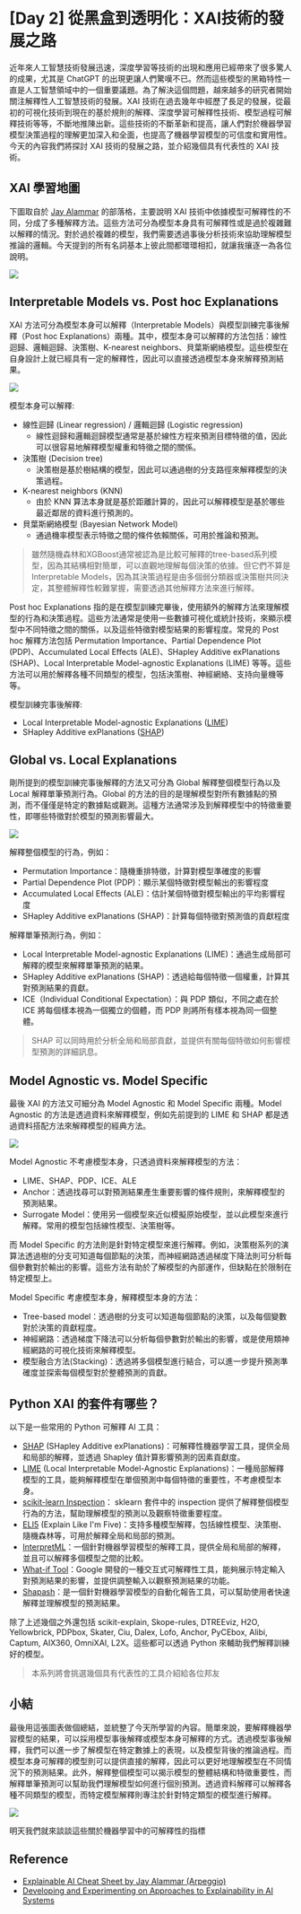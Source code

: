 # [Day 2] 從黑盒到透明化：XAI技術的發展之路
近年來人工智慧技術發展迅速，深度學習等技術的出現和應用已經帶來了很多驚人的成果，尤其是 ChatGPT 的出現更讓人們驚嘆不已。然而這些模型的黑箱特性一直是人工智慧領域中的一個重要議題。為了解決這個問題，越來越多的研究者開始關注解釋性人工智慧技術的發展。XAI 技術在過去幾年中經歷了長足的發展，從最初的可視化技術到現在的基於規則的解釋、深度學習可解釋性技術、模型過程可解釋技術等等，不斷地推陳出新。這些技術的不斷革新和提高，讓人們對於機器學習模型決策過程的理解更加深入和全面，也提高了機器學習模型的可信度和實用性。今天的內容我們將探討 XAI 技術的發展之路，並介紹幾個具有代表性的 XAI 技術。


## XAI 學習地圖
下圖取自於 [Jay Alammar](https://ex.pegg.io) 的部落格，主要說明 XAI 技術中依據模型可解釋性的不同，分成了多種解釋方法。這些方法可分為模型本身具有可解釋性或是過於複雜難以解釋的情況。對於過於複雜的模型，我們需要透過事後分析技術來協助理解模型推論的邏輯。今天提到的所有名詞基本上彼此間都環環相扣，就讓我攘逐一為各位說明。

![](https://ex.pegg.io/Explainable-AI-cheat-sheet-v0.2.1080.png)


## Interpretable Models vs. Post hoc Explanations 
XAI 方法可分為模型本身可以解釋（Interpretable Models）與模型訓練完事後解釋（Post hoc Explanations）兩種。其中，模型本身可以解釋的方法包括：線性迴歸、邏輯迴歸、決策樹、K-nearest neighbors、貝葉斯網絡模型。這些模型在自身設計上就已經具有一定的解釋性，因此可以直接透過模型本身來解釋預測結果。

![](./image/img2-2.png)

模型本身可以解釋:
- 線性迴歸 (Linear regression) / 邏輯迴歸 (Logistic regression)
  - 線性迴歸和邏輯迴歸模型通常是基於線性方程來預測目標特徵的值，因此可以很容易地解釋模型權重和特徵之間的關係。
- 決策樹 (Decision tree) 
  - 決策樹是基於樹結構的模型，因此可以通過樹的分支路徑來解釋模型的決策過程。
- K-nearest neighbors (KNN)
  - 由於 KNN 算法本身就是基於距離計算的，因此可以解釋模型是基於哪些最近鄰居的資料進行預測的。
- 貝葉斯網絡模型 (Bayesian Network Model)
  - 通過機率模型表示特徵之間的條件依賴關係，可用於推論和預測。

> 雖然隨機森林和XGBoost通常被認為是比較可解釋的tree-based系列模型，因為其結構相對簡單，可以直觀地理解每個決策的依據。但它們不算是Interpretable Models，因為其決策過程是由多個弱分類器或決策樹共同決定，其整體解釋性較難掌握，需要透過其他解釋方法來進行解釋。

Post hoc Explanations 指的是在模型訓練完畢後，使用額外的解釋方法來理解模型的行為和決策過程。這些方法通常是使用一些數據可視化或統計技術，來顯示模型中不同特徵之間的關係，以及這些特徵對模型結果的影響程度。常見的 Post hoc 解釋方法包括 Permutation Importance、Partial Dependence Plot (PDP)、Accumulated Local Effects (ALE)、SHapley Additive exPlanations (SHAP)、Local Interpretable Model-agnostic Explanations (LIME) 等等。這些方法可以用於解釋各種不同類型的模型，包括決策樹、神經網絡、支持向量機等等。

模型訓練完事後解釋:
- Local Interpretable Model-agnostic Explanations ([LIME](https://arxiv.org/abs/1602.04938))
- SHapley Additive exPlanations ([SHAP](https://arxiv.org/abs/1705.07874))

## Global vs. Local Explanations
剛所提到的模型訓練完事後解釋的方法又可分為 Global 解釋整個模型行為以及 Local 解釋單筆預測行為。Global 的方法的目的是理解模型對所有數據點的預測，而不僅僅是特定的數據點或觀測。這種方法通常涉及到解釋模型中的特徵重要性，即哪些特徵對於模型的預測影響最大。

![](./image/img2-1.png)

解釋整個模型的行為，例如：
- Permutation Importance：隨機重排特徵，計算對模型準確度的影響
- Partial Dependence Plot (PDP)：顯示某個特徵對模型輸出的影響程度
- Accumulated Local Effects (ALE)：估計某個特徵對模型輸出的平均影響程度
- SHapley Additive exPlanations (SHAP)：計算每個特徵對預測值的貢獻程度

解釋單筆預測行為，例如：
- Local Interpretable Model-agnostic Explanations (LIME)：通過生成局部可解釋的模型來解釋單筆預測的結果。
- SHapley Additive exPlanations (SHAP)：透過給每個特徵一個權重，計算其對預測結果的貢獻。
- ICE（Individual Conditional Expectation）：與 PDP 類似，不同之處在於 ICE 將每個樣本視為一個獨立的個體，而 PDP 則將所有樣本視為同一個整體。

> SHAP 可以同時用於分析全局和局部貢獻，並提供有關每個特徵如何影響模型預測的詳細訊息。

## Model Agnostic vs. Model Specific
最後 XAI 的方法又可細分為 Model Agnostic 和 Model Specific 兩種。Model Agnostic 的方法是透過資料來解釋模型，例如先前提到的 LIME 和 SHAP 都是透過資料搭配方法來解釋模型的經典方法。

![](./image/img2-3.png)

Model Agnostic 不考慮模型本身，只透過資料來解釋模型的方法：
- LIME、SHAP、PDP、ICE、ALE
- Anchor：透過找尋可以對預測結果產生重要影響的條件規則，來解釋模型的預測結果。
- Surrogate Model：使用另一個模型來近似模擬原始模型，並以此模型來進行解釋。常用的模型包括線性模型、決策樹等。

而 Model Specific 的方法則是針對特定模型來進行解釋。例如，決策樹系列的演算法透過樹的分支可知道每個節點的決策，而神經網路透過梯度下降法則可分析每個參數對於輸出的影響。這些方法有助於了解模型的內部運作，但缺點在於限制在特定模型上。

Model Specific 考慮模型本身，解釋模型本身的方法：
- Tree-based model：透過樹的分支可以知道每個節點的決策，以及每個變數對於決策的貢獻程度。
- 神經網路：透過梯度下降法可以分析每個參數對於輸出的影響，或是使用類神經網路的可視化技術來解釋模型。
- 模型融合方法(Stacking)：透過將多個模型進行結合，可以進一步提升預測準確度並探索每個模型對於整體預測的貢獻。

##  Python XAI 的套件有哪些？
以下是一些常用的 Python 可解釋 AI 工具：

- [SHAP](https://github.com/slundberg/shap) (SHapley Additive exPlanations)：可解釋性機器學習工具，提供全局和局部的解釋，並透過 Shapley 值計算影響預測的因素貢獻度。
- [LIME](https://github.com/marcotcr/lime) (Local Interpretable Model-Agnostic Explanations)：一種局部解釋模型的工具，能夠解釋模型在單個預測中每個特徵的重要性，不考慮模型本身。
- [scikit-learn Inspection](https://scikit-learn.org/stable/inspection.html)： sklearn 套件中的 inspection 提供了解釋整個模型行為的方法，幫助理解模型的預測以及觀察特徵重要程度。
- [ELI5](https://github.com/eli5-org/eli5) (Explain Like I'm Five)：支持多種模型解釋，包括線性模型、決策樹、隨機森林等，可用於解釋全局和局部的預測。
- [InterpretML](https://github.com/interpretml/interpret)：一個針對機器學習模型的解釋工具，提供全局和局部的解釋，並且可以解釋多個模型之間的比較。
- [What-if Tool](https://pair-code.github.io/what-if-tool/)：Google 開發的一種交互式可解釋性工具，能夠展示特定輸入對預測結果的影響，並提供調整輸入以觀察預測結果的功能。
- [Shapash](https://github.com/MAIF/shapash)：是一個針對機器學習模型的自動化報告工具，可以幫助使用者快速解釋並理解模型的預測結果。

除了上述幾個之外還包括 scikit-explain, Skope-rules, DTREEviz, H2O, Yellowbrick, PDPbox, Skater, Ciu, Dalex, Lofo, Anchor, PyCEbox, Alibi, Captum, AIX360, OmniXAI, L2X。這些都可以透過 Python 來輔助我們解釋訓練好的模型。

> 本系列將會挑選幾個具有代表性的工具介紹給各位邦友

## 小結
最後用這張圖表做個總結，並統整了今天所學習的內容。簡單來說，要解釋機器學習模型的結果，可以採用模型事後解釋或模型本身可解釋的方式。透過模型事後解釋，我們可以進一步了解模型在特定數據上的表現，以及模型背後的推論過程。而模型本身可解釋的模型則可以提供直接的解釋，因此可以更好地理解模型在不同情況下的預測結果。此外，解釋整個模型可以揭示模型的整體結構和特徵重要性，而解釋單筆預測可以幫助我們理解模型如何進行個別預測。透過資料解釋可以解釋各種不同類型的模型，而特定模型解釋則專注於針對特定類型的模型進行解釋。

![](./image/img2-4.png)

明天我們就來談談這些關於機器學習中的可解釋性的指標

## Reference
- [Explainable AI Cheat Sheet by Jay Alammar (Arpeggio)](https://ex.pegg.io)
- [Developing and Experimenting on Approaches to Explainability in AI Systems](https://research-information.bris.ac.uk/ws/portalfiles/portal/305310441/ICAART_2022_226_CR.pdf)
